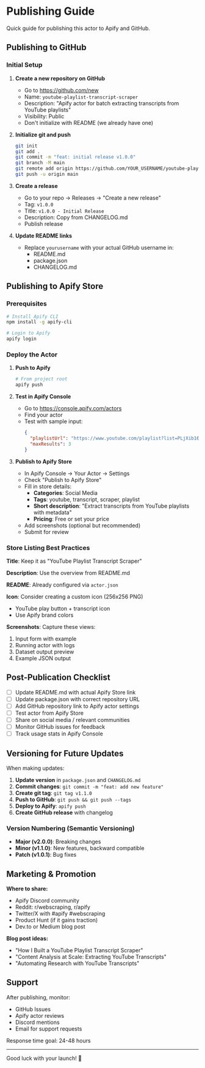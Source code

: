 # Publishing Guide

Quick guide for publishing this actor to Apify and GitHub.

## Publishing to GitHub

### Initial Setup

1. **Create a new repository on GitHub**
   - Go to https://github.com/new
   - Name: `youtube-playlist-transcript-scraper`
   - Description: "Apify actor for batch extracting transcripts from YouTube playlists"
   - Visibility: Public
   - Don't initialize with README (we already have one)

2. **Initialize git and push**
   ```bash
   git init
   git add .
   git commit -m "feat: initial release v1.0.0"
   git branch -M main
   git remote add origin https://github.com/YOUR_USERNAME/youtube-playlist-transcript-scraper.git
   git push -u origin main
   ```

3. **Create a release**
   - Go to your repo → Releases → "Create a new release"
   - Tag: `v1.0.0`
   - Title: `v1.0.0 - Initial Release`
   - Description: Copy from CHANGELOG.md
   - Publish release

4. **Update README links**
   - Replace `yourusername` with your actual GitHub username in:
     - README.md
     - package.json
     - CHANGELOG.md

## Publishing to Apify Store

### Prerequisites

```bash
# Install Apify CLI
npm install -g apify-cli

# Login to Apify
apify login
```

### Deploy the Actor

1. **Push to Apify**
   ```bash
   # From project root
   apify push
   ```

2. **Test in Apify Console**
   - Go to https://console.apify.com/actors
   - Find your actor
   - Test with sample input:
     ```json
     {
       "playlistUrl": "https://www.youtube.com/playlist?list=PLjXib16-6_9Hj-QsEWLBGhaE1elDjo-et",
       "maxResults": 3
     }
     ```

3. **Publish to Apify Store**
   - In Apify Console → Your Actor → Settings
   - Check "Publish to Apify Store"
   - Fill in store details:
     - **Categories**: Social Media
     - **Tags**: youtube, transcript, scraper, playlist
     - **Short description**: "Extract transcripts from YouTube playlists with metadata"
     - **Pricing**: Free or set your price
   - Add screenshots (optional but recommended)
   - Submit for review

### Store Listing Best Practices

**Title**: Keep it as "YouTube Playlist Transcript Scraper"

**Description**: Use the overview from README.md

**README**: Already configured via `actor.json`

**Icon**: Consider creating a custom icon (256x256 PNG)
- YouTube play button + transcript icon
- Use Apify brand colors

**Screenshots**: Capture these views:
1. Input form with example
2. Running actor with logs
3. Dataset output preview
4. Example JSON output

## Post-Publication Checklist

- [ ] Update README.md with actual Apify Store link
- [ ] Update package.json with correct repository URL
- [ ] Add GitHub repository link to Apify actor settings
- [ ] Test actor from Apify Store
- [ ] Share on social media / relevant communities
- [ ] Monitor GitHub issues for feedback
- [ ] Track usage stats in Apify Console

## Versioning for Future Updates

When making updates:

1. **Update version** in `package.json` and `CHANGELOG.md`
2. **Commit changes**: `git commit -m "feat: add new feature"`
3. **Create git tag**: `git tag v1.1.0`
4. **Push to GitHub**: `git push && git push --tags`
5. **Deploy to Apify**: `apify push`
6. **Create GitHub release** with changelog

### Version Numbering (Semantic Versioning)

- **Major (v2.0.0)**: Breaking changes
- **Minor (v1.1.0)**: New features, backward compatible
- **Patch (v1.0.1)**: Bug fixes

## Marketing & Promotion

**Where to share:**
- Apify Discord community
- Reddit: r/webscraping, r/apify
- Twitter/X with #apify #webscraping
- Product Hunt (if it gains traction)
- Dev.to or Medium blog post

**Blog post ideas:**
- "How I Built a YouTube Playlist Transcript Scraper"
- "Content Analysis at Scale: Extracting YouTube Transcripts"
- "Automating Research with YouTube Transcripts"

## Support

After publishing, monitor:
- GitHub Issues
- Apify actor reviews
- Discord mentions
- Email for support requests

Response time goal: 24-48 hours

---

Good luck with your launch! 🚀

